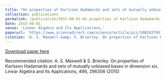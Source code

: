 ```yaml
---
title: "On properties of Karlsson Hadamards and sets of mutually unbiased bases in dimension six"
collection: publications
permalink: /publication/2015-08-01-On properties of Karlsson Hadamards and sets of mutually unbiased bases in dimension six
date: 2015-08-01
venue: 'Linear Algebra and Its Applications,'
paperurl: 'https://www.sciencedirect.com/science/article/pii/S0024379514006867'
citation: 'A. S. Maxwell &amp; S. Brierley. On properties of Karlsson Hadamards and sets of mutually unbiased bases in dimension six. Linear Algebra and Its Applications, 466, 296306 (2015)'
---
```

[Download paper here](https://www.sciencedirect.com/science/article/pii/S0024379514006867)

Recommended citation: A. S. Maxwell & S. Brierley. On properties of Karlsson Hadamards and sets of mutually unbiased bases in dimension six. Linear Algebra and Its Applications, 466, 296306 (2015)